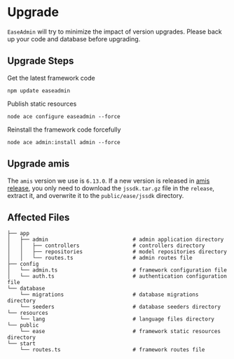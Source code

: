 # Upgrade

`EaseAdmin` will try to minimize the impact of version upgrades. Please back up your code and database before upgrading.

## Upgrade Steps

Get the latest framework code

```
npm update easeadmin
```

Publish static resources

```
node ace configure easeadmin --force
```

Reinstall the framework code forcefully

```
node ace admin:install admin --force
```

## Upgrade amis
The `amis` version we use is `6.13.0`. If a new version is released in [amis release](https://github.com/baidu/amis/releases), you only need to download the `jssdk.tar.gz` file in the `release`, extract it, and overwrite it to the `public/ease/jssdk` directory.

## Affected Files

```
├── app
│   ├── admin                           # admin application directory
│   │   ├── controllers                 # controllers directory
│   │   ├── repositories                # model repositories directory
│   │   └── routes.ts                   # admin routes file
├── config
│   └── admin.ts                        # framework configuration file
│   └── auth.ts                         # authentication configuration file
└── database
    └── migrations                      # database migrations directory
    └── seeders                         # database seeders directory
└── resources
    └── lang                            # language files directory
└── public
    └── ease                            # framework static resources directory
└── start
    └── routes.ts                       # framework routes file
```